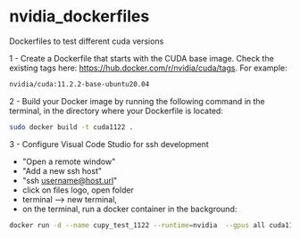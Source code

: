 # nvidia_dockerfiles
Dockerfiles to test different cuda versions


1 - Create a Dockerfile that starts with the CUDA base image. Check the existing tags here: https://hub.docker.com/r/nvidia/cuda/tags. For example:

```bash
nvidia/cuda:11.2.2-base-ubuntu20.04
```
2 - Build your Docker image by running the following command in the terminal, in the directory where your Dockerfile is located:

```bash
sudo docker build -t cuda1122 .
```

3 - Configure Visual Code Studio for ssh development
- "Open a remote window"
- "Add a new ssh host"
- "ssh username@host.url" 
- click on files logo, open folder
- terminal --> new terminal, 
- on the terminal, run a docker container in the background: 

```bash
docker run -d --name cupy_test_1122 --runtime=nvidia  --gpus all cuda1122
```